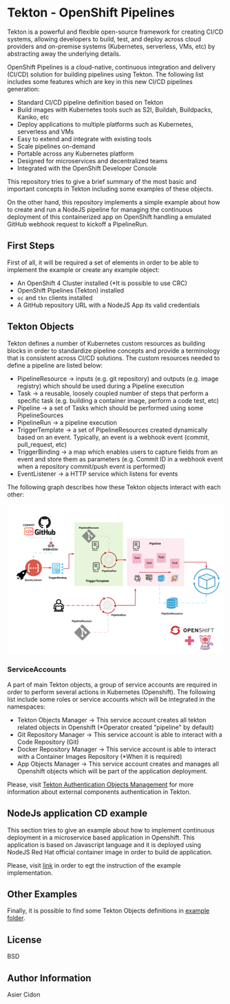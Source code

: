 # Tekton - OpenShift Pipelines

Tekton is a powerful and flexible open-source framework for creating CI/CD systems, allowing developers to build, test, and deploy across cloud providers and on-premise systems (Kubernetes, serverless, VMs, etc) by abstracting away the underlying details.

OpenShift Pipelines is a cloud-native, continuous integration and delivery (CI/CD) solution for building pipelines using Tekton. The following list includes some features which are key in this new CI/CD pipelines generation:

-   Standard CI/CD pipeline definition based on Tekton
-   Build images with Kubernetes tools such as S2I, Buildah, Buildpacks, Kaniko, etc
-   Deploy applications to multiple platforms such as Kubernetes, serverless and VMs
-   Easy to extend and integrate with existing tools
-   Scale pipelines on-demand
-   Portable across any Kubernetes platform
-   Designed for microservices and decentralized teams
-   Integrated with the OpenShift Developer Console

This repository tries to give a brief summary of the most basic and important concepts in Tekton including some examples of these objects.

On the other hand, this repository implements a simple example about how to create and run a NodeJS pipeline for managing the continuous deployment of this containerized app on OpenShift handling a emulated GitHub webhook request to kickoff a PipelineRun.

## First Steps

First of all, it will be required a set of elements in order to be able to implement the example or create any example object:

-   An OpenShift 4 Cluster installed (\*It is possible to use CRC)
-   OpenShift Pipelines (Tekton) installed
-   `oc` and `tkn` clients installed
-   A GitHub repository URL with a NodeJS App its valid credentials

## Tekton Objects

Tekton defines a number of Kubernetes custom resources as building blocks in order to standardize pipeline concepts and provide a terminology that is consistent across CI/CD solutions. The custom resources needed to define a pipeline are listed below:

-   PipelineResource -> inputs (e.g. git repository) and outputs (e.g. image registry) which should be used during a Pipeline execution
-   Task -> a reusable, loosely coupled number of steps that perform a specific task (e.g. building a container image, perform a code test, etc)
-   Pipeline -> a set of Tasks which should be performed using some PipelineSources
-   PipelineRun -> a pipeline execution
-   TriggerTemplate -> a set of PipelineResources created dynamically based on an event. Typically, an event is a webhook event (commit, pull_request, etc)
-   TriggerBinding -> a map which enables users to capture fields from an event and store them as parameters (e.g. Commit ID in a webhook event when a repository commit/push event is performed)
-   EventListener -> a HTTP service which listens for events

The following graph describes how these Tekton objects interact with each other:

![OpenShift_Tekton_Graph](./docs/openshift_tekton_diagram.png)

### ServiceAccounts

A part of main Tekton objects, a group of service accounts are required in order to perform several actions in Kubernetes (Openshift). The following list include some roles or service accounts which will be integrated in the namespaces:

-   Tekton Objects Manager -> This service account creates all tekton related objects in Openshift (\*Operator created "pipeline" by default)
-   Git Repository Manager -> This service account is able to interact with a Code Repository (Git)
-   Docker Repository Manager -> This service account is able to interact with a Container Images Repository (\*When it is required)
-   App Objects Manager -> This service account creates and manages all Openshift objects which will be part of the application deployment.

Please, visit [Tekton Authentication Objects Management](https://github.com/tektoncd/pipeline/blob/master/docs/auth.md) for more information about external components authentication in Tekton.

## NodeJs application CD example

This section tries to give an example about how to implement continuous deployment in a microservice based application in Openshift. This application is based on Javascript language and it is deployed using NodeJS Red Hat official container image in order to build de application.

Please, visit [link](./nodejs-cd-example/README.md) in order to egt the instruction of the example implementation.

## Other Examples

Finally, it is possible to find some Tekton Objects definitions in [example folder](./examples).

## License

BSD

## Author Information

Asier Cidon
